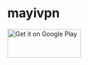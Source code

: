 # mayivpn
<a href="https://play.google.com/store/apps/details?id=com.mayi.xiaoyi">
<img alt="Get it on Google Play" src="https://play.google.com/intl/en_us/badges/images/generic/en_badge_web_generic.png" width="165" height="64" />
</a>
